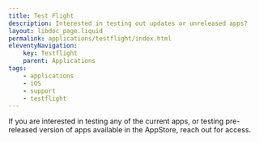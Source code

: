 ```yaml
---
title: Test Flight
description: Interested in testing out updates or unreleased apps?
layout: libdoc_page.liquid
permalink: applications/testflight/index.html
eleventyNavigation:
    key: Testflight
    parent: Applications
tags:
    - applications
    - iOS
    - support
    - testflight
---
```


If you are interested in testing any of the current apps, or testing pre-released version of apps available in the AppStore, reach out for access.
